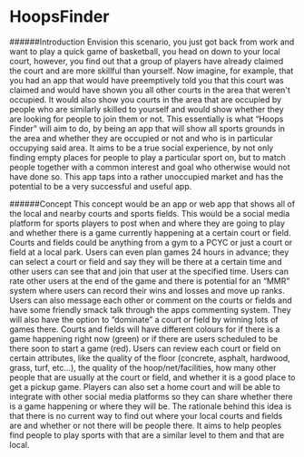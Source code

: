 # HoopsFinder

######Introduction
Envision this scenario, you just got back from work and want to play a quick game of basketball, you head on down to your local court, however, you find out that a group of players have already claimed the court and are more skillful than yourself. Now imagine, for example, that you had an app that would have preemptively told you that this court was claimed and would have shown you all other courts in the area that weren't occupied. It would also show you courts in the area that are occupied by people who are similarly skilled to yourself and would show whether they are looking for people to join them or not. This essentially is what “Hoops Finder” will aim to do, by being an app that will show all sports grounds in the area and whether they are occupied or not and who is in particular occupying said area. It aims to be a true social experience, by not only finding empty places for people to play a particular sport on, but to match people together with a common interest and goal who otherwise would not have done so. This app taps into a rather unoccupied market and has the potential to be a very successful and useful app.

######Concept
This concept would be an app or web app that shows all of the local and nearby courts and sports fields. This would be a social media platform for sports players to post when and where they are going to play and whether there is a game currently happening at a certain court or field. Courts and fields could be anything from a gym to a PCYC or just a court or field at a local park. Users can even plan games 24 hours in advance; they can select a court or field and say they will be there at a certain time and other users can see that and join that user at the specified time. Users can rate other users at the end of the game and there is potential for an “MMR” system where users can record their wins and losses and move up ranks. Users can also message each other or comment on the courts or fields and have some friendly smack talk through the apps commenting system. They will also have the option to “dominate” a court or field by winning lots of games there. Courts and fields will have different colours for if there is a game happening right now (green) or if there are users scheduled to be there soon to start a game (red). Users can review each court or field on certain attributes, like the quality of the floor (concrete, asphalt, hardwood, grass, turf, etc...), the quality of the hoop/net/facilities, how many other people that are usually at the court or field, and whether it is a good place to get a pickup game. Players can also set a home court and will be able to integrate with other social media platforms so they can share whether there is a game happening or where they will be. The rationale behind this idea is that there is no current way to find out where your local courts and fields are and whether or not there will be people there. It aims to help peoples find people to play sports with that are a similar level to them and that are local.
